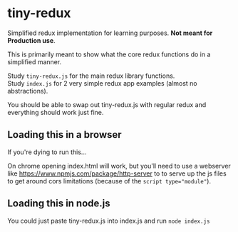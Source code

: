 # tiny-redux
Simplified redux implementation for learning purposes. **Not meant for Production use**.

This is primarily meant to show what the core redux functions do in a simplified manner.

Study `tiny-redux.js` for the main redux library functions.  
Study `index.js` for 2 very simple redux app examples (almost no abstractions).

You should be able to swap out tiny-redux.js with regular redux and everything should work just fine.

## Loading this in a browser
If you're dying to run this...

On chrome opening index.html will work, but you'll need to use a webserver like https://www.npmjs.com/package/http-server to to serve up the js files to get around cors limitations (because of the `script type="module"`).

## Loading this in node.js
You could just paste tiny-redux.js into index.js and run `node index.js`


